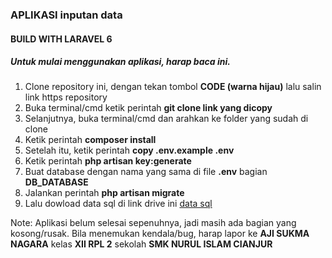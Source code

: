 ### APLIKASI inputan data

#### BUILD WITH LARAVEL 6

##### Untuk mulai menggunakan aplikasi, harap baca ini.
1. Clone repository ini, dengan tekan tombol **CODE (warna hijau)** lalu salin link https repository
2. Buka terminal/cmd ketik perintah **git clone link yang dicopy**
3. Selanjutnya, buka terminal/cmd dan arahkan ke folder yang sudah di clone
4. Ketik perintah **composer install**
5. Setelah itu, ketik perintah **copy .env.example .env**
6. Ketik perintah **php artisan key:generate**
7. Buat database dengan nama yang sama di file **.env** bagian **DB_DATABASE**
8. Jalankan perintah **php artisan migrate**
9. Lalu dowload data sql di link drive ini <a href="https://drive.google.com/file/d/1k6LX_EE4W4IiN_Qfz7dNHZ3D3CfE7Lwe/view?usp=sharing"> data sql</a> 

Note: Aplikasi belum selesai sepenuhnya, jadi masih ada bagian yang kosong/rusak.
Bila menemukan kendala/bug, harap lapor ke **AJI SUKMA NAGARA** kelas **XII RPL 2** sekolah **SMK NURUL ISLAM CIANJUR**
